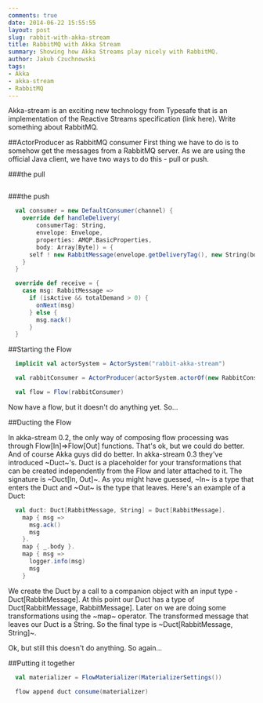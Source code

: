 ```yaml
---
comments: true
date: 2014-06-22 15:55:55
layout: post
slug: rabbit-with-akka-stream
title: RabbitMQ with Akka Stream
summary: Showing how Akka Streams play nicely with RabbitMQ.
author: Jakub Czuchnowski
tags:
- Akka
- akka-stream
- RabbitMQ
---
```


Akka-stream is an exciting new technology from Typesafe that is an implementation of the Reactive Streams specification (link here).
Write something about RabbitMQ.

##ActorProducer as RabbitMQ consumer
First thing we have to do is to somehow get the messages from a RabbitMQ server. As we are using the official Java client, we have two ways to do this - pull or push.

###the pull

~~~ scala

~~~

###the push

~~~ scala
  val consumer = new DefaultConsumer(channel) {
    override def handleDelivery(
        consumerTag: String, 
        envelope: Envelope, 
        properties: AMQP.BasicProperties, 
        body: Array[Byte]) = {
      self ! new RabbitMessage(envelope.getDeliveryTag(), new String(body, "UTF-8"), channel)
    }
  }
~~~

~~~ scala
  override def receive = {
    case msg: RabbitMessage => 
      if (isActive && totalDemand > 0) {
        onNext(msg)
      } else {
        msg.nack()
      }
  }
~~~

##Starting the Flow

~~~ scala
  implicit val actorSystem = ActorSystem("rabbit-akka-stream")

  val rabbitConsumer = ActorProducer(actorSystem.actorOf(new RabbitConsumerActor))

  val flow = Flow(rabbitConsumer)
~~~

Now have a flow, but it doesn't do anything yet. So...

##Ducting the Flow

In akka-stream 0.2, the only way of composing flow processing was through Flow[In]=>Flow[Out] functions. That's ok, but we could do better. And of course Akka guys did do better. In akka-stream 0.3 they've introduced ~Duct~'s. Duct is a placeholder for your transformations that can be created independently from the Flow and later attached to it. The signature is ~Duct[In, Out]~. As you might have guessed, ~In~ is a type that enters the Duct and ~Out~ is the type that leaves. Here's an example of a Duct:

~~~ scala
  val duct: Duct[RabbitMessage, String] = Duct[RabbitMessage].
    map { msg =>
      msg.ack()
      msg
    }.
    map { _.body }.
    map { msg => 
      logger.info(msg)
      msg 
    }
~~~

We create the Duct by a call to a companion object with an input type - Duct[RabbitMessage]. At this point our Duct has a type of Duct[RabbitMessage, RabbitMessage]. Later on we are doing some transformations using the ~map~ operator. The transformed message that leaves our Duct is a String. So the final type is ~Duct[RabbitMessage, String]~.

Ok, but still this doesn't do anything. So again...

##Putting it together

~~~ scala
  val materializer = FlowMaterializer(MaterializerSettings())

  flow append duct consume(materializer)
~~~